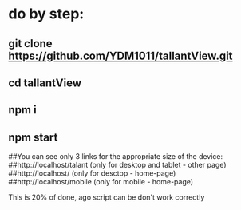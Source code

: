 # do by step:

## git clone https://github.com/YDM1011/tallantView.git 
## cd tallantView 
## npm i
## npm start
##You can see only 3 links for the appropriate size of the device:
##http://localhost/talant (only for desktop and tablet - other page)
##http://localhost/ (only for desctop - home-page)
##http://localhost/mobile (only for mobile - home-page)

This is 20% of done, ago script can be don't work correctly